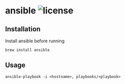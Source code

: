 # ansible ![license](https://img.shields.io/github/license/yaaarnmack4/ansible)

## Installation

Install ansible before running

```shell
brew install ansible
```

## Usage

```shell
ansible-playbook -i <hostname>, playbooks/<playbook>
```

